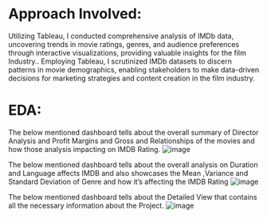 # Approach Involved:
 Utilizing Tableau, I conducted comprehensive analysis of IMDb data, uncovering trends in movie ratings, genres, and audience preferences through interactive visualizations, providing valuable insights for the film Industry..
 Employing Tableau, I scrutinized IMDb datasets to discern patterns in movie demographics, enabling stakeholders to make data-driven decisions for marketing strategies and content creation in the film industry.

# EDA:
The below mentioned dashboard tells about the overall summary of Director Analysis and Profit Margins and Gross and Relationships of the movies and how those analysis impacting on IMDB Rating.
![image](https://github.com/sanjayravichander/IMDB-Movie-Analysis/assets/86998084/e18fbcc2-6e6e-4a47-9fce-0bc136f3d653)


The below mentioned dashboard tells about the overall analysis on Duration and Language affects IMDB and also showcases the Mean ,Variance and Standard Deviation of Genre and how it’s affecting the IMDB Rating
![image](https://github.com/sanjayravichander/IMDB-Movie-Analysis/assets/86998084/18de7d66-0ffa-4bda-b609-28c18ce84a84)


The below mentioned dashboard tells about the Detailed View that contains all the necessary information about the Project.
![image](https://github.com/sanjayravichander/IMDB-Movie-Analysis/assets/86998084/4c44179c-e869-47a6-9719-17c40c4864ee)









